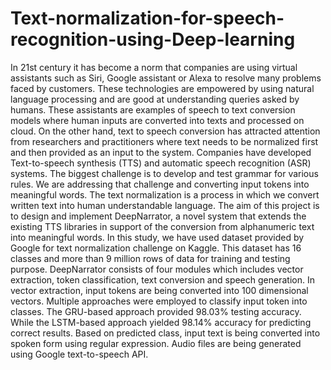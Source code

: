 # Text-normalization-for-speech-recognition-using-Deep-learning
In 21st century it has become a norm that companies are using virtual assistants such as Siri, Google assistant or Alexa to resolve many problems faced by customers. These technologies are empowered by using natural language processing and are good at understanding queries asked by humans. These assistants are examples of speech to text conversion models where human inputs are converted into texts and processed on cloud.
	On the other hand, text to speech conversion has attracted attention from researchers and practitioners where text needs to be normalized first and then provided as an input to the system. Companies have developed Text-to-speech synthesis (TTS) and automatic speech recognition (ASR) systems. The biggest challenge is to develop and test grammar for various rules. We are addressing that challenge and converting input tokens into meaningful words. The text normalization is a process in which we convert written text into human understandable language. The aim of this project is to design and implement DeepNarrator, a novel system that extends the existing TTS libraries in support of the conversion from alphanumeric text into meaningful words. 
	In this study, we have used dataset provided by Google for text normalization challenge on Kaggle. This dataset has 16 classes and more than 9 million rows of data for training and testing purpose. DeepNarrator consists of four modules which includes vector extraction, token classification, text conversion and speech generation. In vector extraction, input tokens are being converted into 100 dimensional vectors. Multiple approaches were employed to classify input token into classes. The GRU-based approach provided 98.03% testing accuracy. While the LSTM-based approach yielded 98.14% accuracy for predicting correct results. Based on predicted class, input text is being converted into spoken form using regular expression. Audio files are being generated using Google text-to-speech API.

